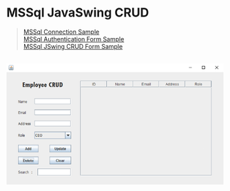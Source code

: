 # MSSql JavaSwing CRUD
>[MSSql Connection Sample](ConnectMSSql/sample.PNG)<br>
>[MSSql Authentication Form Sample](MSSqlAuthenticationForm/sample.gif) <br>
>[MSSql JSwing CRUD Form Sample](MSSqlJSwingCRUD/sample.gif)

<br> ![](MSSqlJSwingCRUD/sample.gif) 
